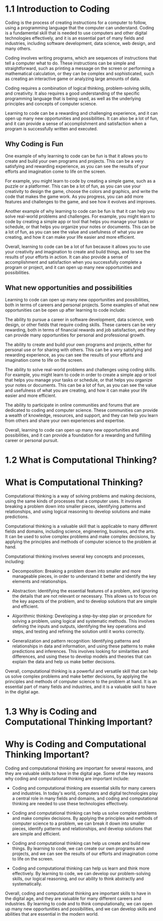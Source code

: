 # 1.1 Introduction to Coding

Coding is the process of creating instructions for a computer to follow, using a programming language that the computer can understand. Coding is a fundamental skill that is needed to use computers and other digital technologies effectively, and it is an essential part of many fields and industries, including software development, data science, web design, and many others.

Coding involves writing programs, which are sequences of instructions that tell a computer what to do. These instructions can be simple and straightforward, such as printing a message on the screen or performing a mathematical calculation, or they can be complex and sophisticated, such as creating an interactive game or analyzing large amounts of data.

Coding requires a combination of logical thinking, problem-solving skills, and creativity. It also requires a good understanding of the specific programming language that is being used, as well as the underlying principles and concepts of computer science.

Learning to code can be a rewarding and challenging experience, and it can open up many new opportunities and possibilities. It can also be a lot of fun, and it can provide a sense of accomplishment and satisfaction when a program is successfully written and executed.

## Why Coding is Fun
One example of why learning to code can be fun is that it allows you to create and build your own programs and projects. This can be a very satisfying and rewarding experience, as you can see the results of your efforts and imagination come to life on the screen.

For example, you might learn to code by creating a simple game, such as a puzzle or a platformer. This can be a lot of fun, as you can use your creativity to design the game, choose the colors and graphics, and write the code that makes the game work. As you progress, you can add more features and challenges to the game, and see how it evolves and improves.

Another example of why learning to code can be fun is that it can help you solve real-world problems and challenges. For example, you might learn to code by creating a simple app or tool that helps you manage your tasks or schedule, or that helps you organize your notes or documents. This can be a lot of fun, as you can see the value and usefulness of what you are creating, and how it can make your life easier and more efficient.

Overall, learning to code can be a lot of fun because it allows you to use your creativity and imagination to create and build things, and to see the results of your efforts in action. It can also provide a sense of accomplishment and satisfaction when you successfully complete a program or project, and it can open up many new opportunities and possibilities.

## What new opportunities and possibilities
Learning to code can open up many new opportunities and possibilities, both in terms of careers and personal projects. Some examples of what new opportunities can be open up after learning to code include:

The ability to pursue a career in software development, data science, web design, or other fields that require coding skills. These careers can be very rewarding, both in terms of financial rewards and job satisfaction, and they can provide many opportunities for personal and professional growth.

The ability to create and build your own programs and projects, either for personal use or for sharing with others. This can be a very satisfying and rewarding experience, as you can see the results of your efforts and imagination come to life on the screen.

The ability to solve real-world problems and challenges using coding skills. For example, you might learn to code in order to create a simple app or tool that helps you manage your tasks or schedule, or that helps you organize your notes or documents. This can be a lot of fun, as you can see the value and usefulness of what you are creating, and how it can make your life easier and more efficient.

The ability to participate in online communities and forums that are dedicated to coding and computer science. These communities can provide a wealth of knowledge, resources, and support, and they can help you learn from others and share your own experiences and expertise.

Overall, learning to code can open up many new opportunities and possibilities, and it can provide a foundation for a rewarding and fulfilling career or personal pursuit.

# 1.2 What is Computational Thinking?

# What is Computational Thinking?

Computational thinking is a way of solving problems and making decisions, using the same kinds of processes that a computer uses. It involves breaking a problem down into smaller pieces, identifying patterns and relationships, and using logical reasoning to develop solutions and make predictions.

Computational thinking is a valuable skill that is applicable to many different fields and domains, including science, engineering, business, and the arts. It can be used to solve complex problems and make complex decisions, by applying the principles and methods of computer science to the problem at hand.

Computational thinking involves several key concepts and processes, including:

- Decomposition: Breaking a problem down into smaller and more manageable pieces, in order to understand it better and identify the key elements and relationships.

- Abstraction: Identifying the essential features of a problem, and ignoring the details that are not relevant or necessary. This allows us to focus on the key aspects of the problem, and to develop solutions that are simple and efficient.

- Algorithmic thinking: Developing a step-by-step plan or procedure for solving a problem, using logical and systematic methods. This involves defining the inputs and outputs, identifying the key operations and steps, and testing and refining the solution until it works correctly.

- Generalization and pattern recognition: Identifying patterns and relationships in data and information, and using these patterns to make predictions and inferences. This involves looking for similarities and differences, and using these to develop models and theories that can explain the data and help us make better decisions.

Overall, computational thinking is a powerful and versatile skill that can help us solve complex problems and make better decisions, by applying the principles and methods of computer science to the problem at hand. It is an essential part of many fields and industries, and it is a valuable skill to have in the digital age.


# 1.3 Why is Coding and Computational Thinking Important?

# Why is Coding and Computational Thinking Important?

Coding and computational thinking are important for several reasons, and they are valuable skills to have in the digital age. Some of the key reasons why coding and computational thinking are important include:

- Coding and computational thinking are essential skills for many careers and industries. In today's world, computers and digital technologies play a central role in many fields and domains, and coding and computational thinking are needed to use these technologies effectively.

- Coding and computational thinking can help us solve complex problems and make complex decisions. By applying the principles and methods of computer science to a problem, we can break it down into smaller pieces, identify patterns and relationships, and develop solutions that are simple and efficient.

- Coding and computational thinking can help us create and build new things. By learning to code, we can create our own programs and projects, and we can see the results of our efforts and imagination come to life on the screen.

- Coding and computational thinking can help us learn and think more effectively. By learning to code, we can develop our problem-solving skills, our logical reasoning, and our ability to think abstractly and systematically.

Overall, coding and computational thinking are important skills to have in the digital age, and they are valuable for many different careers and industries. By learning to code and to think computationally, we can open up many new opportunities and possibilities, and we can develop skills and abilities that are essential in the modern world.

